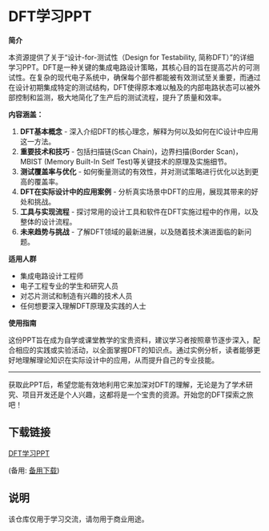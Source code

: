 # DFT学习PPT

**简介**

本资源提供了关于“设计-for-测试性（Design for Testability, 简称DFT）”的详细学习PPT。DFT是一种关键的集成电路设计策略，其核心目的旨在提高芯片的可测试性。在复杂的现代电子系统中，确保每个部件都能被有效测试至关重要，而通过在设计初期集成特定的测试结构，DFT使得原本难以触及的内部电路状态可以被外部控制和监测，极大地简化了生产后的测试流程，提升了质量和效率。

**内容涵盖：**

1. **DFT基本概念** - 深入介绍DFT的核心理念，解释为何以及如何在IC设计中应用这一方法。
2. **重要技术和技巧** - 包括扫描链(Scan Chain)，边界扫描(Border Scan)，MBIST (Memory Built-In Self Test)等关键技术的原理及实施细节。
3. **测试覆盖率与优化** - 如何衡量测试的有效性，并对测试策略进行优化以达到更高的覆盖率。
4. **DFT在实际设计中的应用案例** - 分析真实场景中DFT的应用，展现其带来的好处和挑战。
5. **工具与实现流程** - 探讨常用的设计工具和软件在DFT实施过程中的作用，以及整体的设计流程。
6. **未来趋势与挑战** - 了解DFT领域的最新进展，以及随着技术演进面临的新问题。

**适用人群**

- 集成电路设计工程师
- 电子工程专业的学生和研究人员
- 对芯片测试和制造有兴趣的技术人员
- 任何想要深入理解DFT原理及实践的人士

**使用指南**

这份PPT旨在成为自学或课堂教学的宝贵资料，建议学习者按照章节逐步深入，配合相应的实践或实验活动，以全面掌握DFT的知识点。通过实例分析，读者能够更好地理解理论知识在实际设计中的应用，从而提升自己的专业技能。

---

获取此PPT后，希望您能有效地利用它来加深对DFT的理解，无论是为了学术研究、项目开发还是个人兴趣，这都将是一个宝贵的资源。开始您的DFT探索之旅吧！

## 下载链接
[DFT学习PPT](https://pan.quark.cn/s/dae21efeb211) 

(备用: [备用下载](https://pan.baidu.com/s/1vbzrEAvTeGaZShoHCbwZrw?pwd=1234))

## 说明

该仓库仅用于学习交流，请勿用于商业用途。

